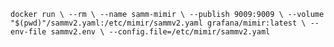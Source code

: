 `docker run \
  --rm \
  --name samm-mimir \
  --publish 9009:9009 \
  --volume "$(pwd)"/sammv2.yaml:/etc/mimir/sammv2.yaml grafana/mimir:latest \
  --env-file sammv2.env \
  --config.file=/etc/mimir/sammv2.yaml`